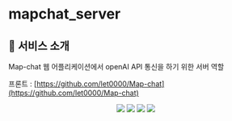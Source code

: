 # mapchat_server

## 🌟 서비스 소개

   Map-chat 웹 어플리케이션에서 openAI API 통신을 하기 위한 서버 역할

프론트 : [https://github.com/let0000/Map-chat](https://github.com/let0000/Map-chat)

<p align='center'>
    <img src="https://img.shields.io/badge/node.js-v18.12.1-339933?logo=Node.js"/>
   <img src="https://img.shields.io/badge/express-v4.18.2-000000?logo=Express"/>
   <img src="https://img.shields.io/badge/cors-^2.8.5-764ABC"/>
   <img src="https://img.shields.io/badge/dotenv-^16.0.3-ECD53F?logo=.ENV"/>
</p>
    
